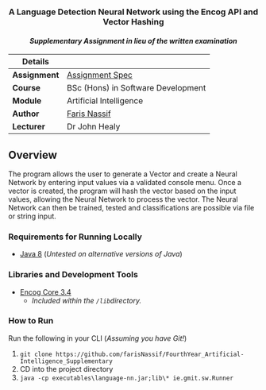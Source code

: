 <h3 align="center">A Language Detection Neural Network using the Encog API and Vector Hashing</h3>
<h4 align="center"><i>Supplementary Assignment in lieu of the written examination</i></h4>

|Details  |    |
| --- | --- |
| **Assignment**  | [Assignment Spec](https://learnonline.gmit.ie/pluginfile.php/206672/mod_resource/content/1/aiAssignment2-2020.pdf) 
| **Course** | BSc (Hons) in Software Development
| **Module** |  Artificial Intelligence |
| **Author** | [Faris Nassif](https://github.com/farisNassif) |
| **Lecturer** | Dr John Healy |

## Overview
The program allows the user to generate a Vector and create a Neural Network by entering input values via a validated console menu. Once a vector is created, the program will hash the vector based on the input values, allowing the Neural Network to process the vector. The Neural Network can then be trained, tested and classifications are possible via file or string input. 

### Requirements for Running Locally
* [Java 8](https://java.com/en/download/faq/java8.xml) (<i>Untested on alternative versions of Java</i>)

### Libraries and Development Tools
* [Encog Core 3.4](https://github.com/jeffheaton/encog-java-core)
  * <i>Included within the `/lib`directory.</i>
  
### How to Run
Run the following in your CLI (<i>Assuming you have Git!</i>)

1. ```git clone https://github.com/farisNassif/FourthYear_Artificial-Intelligence_Supplementary```
2. CD into the project directory
3. ```java -cp executables\language-nn.jar;lib\* ie.gmit.sw.Runner```
